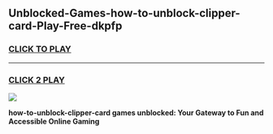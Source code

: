 
## Unblocked-Games-how-to-unblock-clipper-card-Play-Free-dkpfp
<h3>
<a href="https://premium76.site?title=how-to-unblock-clipper-card&ref=23A">CLICK TO PLAY</a></h3>
<hr>

<h3>
<a href="https://premium76.site?title=how-to-unblock-clipper-card&ref=23A">CLICK 2 PLAY</a>
  
</h3>

<a href="https://premium76.site?title=how-to-unblock-clipper-card&ref=23A"><img src="https://clearcache.store/games.png"></a>


**how-to-unblock-clipper-card games unblocked: Your Gateway to Fun and Accessible Online Gaming**
